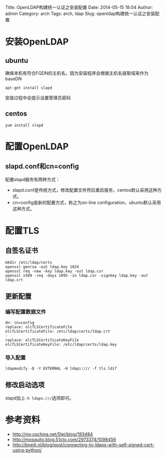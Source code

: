 Title: OpenLDAP构建统一认证之安装配置
Date: 2014-05-15 18:04
Author: admin
Category: arch
Tags: arch, ldap
Slug: openldap构建统一认证之安装配置

安装OpenLDAP
============

ubuntu
------

确保本机有符合FQDN的主机名，因为安装程序会根据主机名提取域来作为baseDN

    apt-get install slapd

安装过程中会提示设置管理员密码

centos
------

    yum install slapd

配置OpenLDAP
============

slapd.conf和cn=config
---------------------

配置slapd服务有两种方式：  

* slapd.conf是传统方式，修改配置文件然后重启服务，centos默认采用这种方式。  
* cn=config是新的配置方式，称之为on-line configuration，ubuntu默认采用这种方式。

配置TLS
=======

自签名证书
----------

    mkdir /etc/ldap/certs
    openssl genrsa -out ldap.key 1024
    openssl req -new -key ldap.key -out ldap.csr
    openssl x509 -req -days 1095 -in ldap.csr -signkey ldap.key -out ldap.crt

更新配置
--------

### 编写配置数据文件

    dn: cn=config
    replace: olcTLSCertificateFile
    olcTLSCertificateFile: /etc/ldap/certs/ldap.crt
    -
    replace: olcTLSCertificateKeyFile
    olcTLSCertificateKeyFile: /etc/ldap/certs/ldap.key

### 导入配置

    ldapmodify -Q -Y EXTERNAL -H ldapi:/// -f tls.ldif

修改启动选项
------------

slapd加上`-h ldaps:///`选项即可。

参考资料
========

-   http://my.oschina.net/5lei/blog/193484
-   http://mosquito.blog.51cto.com/2973374/1098456
-   http://bneijt.nl/blog/post/connecting-to-ldaps-with-self-signed-cert-using-python/

